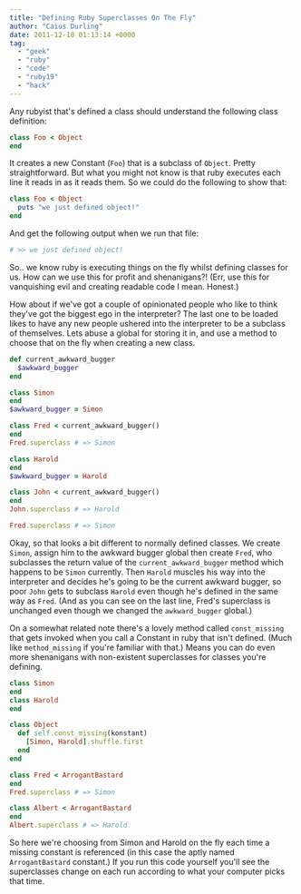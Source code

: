 ```yaml
---
title: "Defining Ruby Superclasses On The Fly"
author: "Caius Durling"
date: 2011-12-18 01:13:14 +0000
tag:
  - "geek"
  - "ruby"
  - "code"
  - "ruby19"
  - "hack"
---
```


Any rubyist that's defined a class should understand the following class definition:

```ruby
class Foo < Object
end
```

It creates a new Constant (`Foo`) that is a subclass of `Object`. Pretty straightforward. But what you might not know is that ruby executes each line it reads in as it reads them. So we could do the following to show that:

```ruby
class Foo < Object
  puts "we just defined object!"
end
```

And get the following output when we run that file:

```ruby
# >> we just defined object!
```

So.. we know ruby is executing things on the fly whilst defining classes for us. How can we use this for profit and shenanigans?! (Err, use this for vanquishing evil and creating readable code I mean. Honest.)

How about if we've got a couple of opinionated people who like to think they've got the biggest ego in the interpreter? The last one to be loaded likes to have any new people ushered into the interpreter to be a subclass of themselves. Lets abuse a global for storing it in, and use a method to choose that on the fly when creating a new class.

```ruby
def current_awkward_bugger
  $awkward_bugger
end

class Simon
end
$awkward_bugger = Simon

class Fred < current_awkward_bugger()
end
Fred.superclass # => Simon

class Harold
end
$awkward_bugger = Harold

class John < current_awkward_bugger()
end
John.superclass # => Harold

Fred.superclass # => Simon
```

Okay, so that looks a bit different to normally defined classes. We create `Simon`, assign him to the awkward bugger global then create `Fred`, who subclasses the return value of the `current_awkward_bugger` method which happens to be `Simon` currently. Then `Harold` muscles his way into the interpreter and decides he's going to be the current awkward bugger, so poor `John` gets to subclass `Harold` even though he's defined in the same way as `Fred`. (And as you can see on the last line, Fred's superclass is unchanged even though we changed the `awkward_bugger` global.)

On a somewhat related note there's a lovely method called `const_missing` that gets invoked when you call a Constant in ruby that isn't defined. (Much like `method_missing` if you're familiar with that.) Means you can do even more shenanigans with non-existent superclasses for classes you're defining.

```ruby
class Simon
end
class Harold
end

class Object
  def self.const_missing(konstant)
    [Simon, Harold].shuffle.first
  end
end

class Fred < ArrogantBastard
end
Fred.superclass # => Simon

class Albert < ArrogantBastard
end
Albert.superclass # => Harold
```

So here we're choosing from Simon and Harold on the fly each time a missing constant is referenced (in this case the aptly named `ArrogantBastard` constant.) If you run this code yourself you'll see the superclasses change on each run according to what your computer picks that time.
